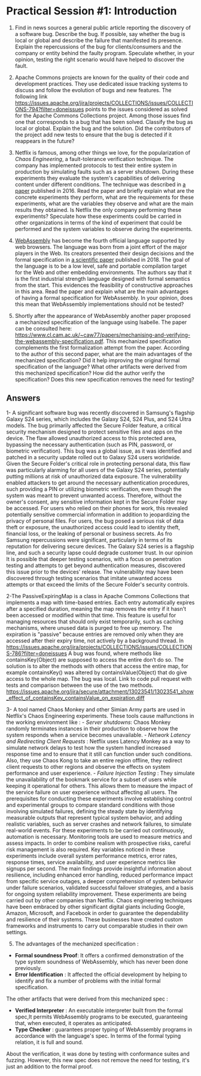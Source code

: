 # Practical Session #1: Introduction

1. Find in news sources a general public article reporting the discovery of a software bug. Describe the bug. If possible, say whether the bug is local or global and describe the failure that manifested its presence. Explain the repercussions of the bug for clients/consumers and the company or entity behind the faulty program. Speculate whether, in your opinion, testing the right scenario would have helped to discover the fault.

2. Apache Commons projects are known for the quality of their code and development practices. They use dedicated issue tracking systems to discuss and follow the evolution of bugs and new features. The following link https://issues.apache.org/jira/projects/COLLECTIONS/issues/COLLECTIONS-794?filter=doneissues points to the issues considered as solved for the Apache Commons Collections project. Among those issues find one that corresponds to a bug that has been solved. Classify the bug as local or global. Explain the bug and the solution. Did the contributors of the project add new tests to ensure that the bug is detected if it reappears in the future?

3. Netflix is famous, among other things we love, for the popularization of *Chaos Engineering*, a fault-tolerance verification technique. The company has implemented protocols to test their entire system in production by simulating faults such as a server shutdown. During these experiments they evaluate the system's capabilities of delivering content under different conditions. The technique was described in [a paper](https://arxiv.org/ftp/arxiv/papers/1702/1702.05843.pdf) published in 2016. Read the paper and briefly explain what are the concrete experiments they perform, what are the requirements for these experiments, what are the variables they observe and what are the main results they obtained. Is Netflix the only company performing these experiments? Speculate how these experiments could be carried in other organizations in terms of the kind of experiment that could be performed and the system variables to observe during the experiments.

4. [WebAssembly](https://webassembly.org/) has become the fourth official language supported by web browsers. The language was born from a joint effort of the major players in the Web. Its creators presented their design decisions and the formal specification in [a scientific paper](https://people.mpi-sws.org/~rossberg/papers/Haas,%20Rossberg,%20Schuff,%20Titzer,%20Gohman,%20Wagner,%20Zakai,%20Bastien,%20Holman%20-%20Bringing%20the%20Web%20up%20to%20Speed%20with%20WebAssembly.pdf) published in 2018. The goal of the language is to be a low level, safe and portable compilation target for the Web and other embedding environments. The authors say that it is the first industrial strength language designed with formal semantics from the start. This evidences the feasibility of constructive approaches in this area. Read the paper and explain what are the main advantages of having a formal specification for WebAssembly. In your opinion, does this mean that WebAssembly implementations should not be tested? 

5.  Shortly after the appearance of WebAssembly another paper proposed a mechanized specification of the language using Isabelle. The paper can be consulted here: https://www.cl.cam.ac.uk/~caw77/papers/mechanising-and-verifying-the-webassembly-specification.pdf. This mechanized specification complements the first formalization attempt from the paper. According to the author of this second paper, what are the main advantages of the mechanized specification? Did it help improving the original formal specification of the language? What other artifacts were derived from this mechanized specification? How did the author verify the specification? Does this new specification removes the need for testing?

## Answers
1- A significant software bug was recently discovered in Samsung's flagship Galaxy S24 series, which includes the Galaxy S24, S24 Plus, and S24 Ultra models. The bug primarily affected the Secure Folder feature, a critical security mechanism designed to protect sensitive files and apps on the device. The flaw allowed unauthorized access to this protected area, bypassing the necessary authentication (such as PIN, password, or biometric verification). This bug was a global issue, as it was identified and patched in a security update rolled out to Galaxy S24 users worldwide. Given the Secure Folder's critical role in protecting personal data, this flaw was particularly alarming for all users of the Galaxy S24 series, potentially putting millions at risk of unauthorized data exposure. The vulnerability enabled attackers to get around the necessary authentication procedures, such providing a PIN or utilizing biometric verification, even though the system was meant to prevent unwanted access. Therefore, without the owner's consent, any sensitive information kept in the Secure Folder may be accessed. For users who relied on their phones for work, this revealed potentially sensitive commercial information in addition to jeopardizing the privacy of personal files. For users, the bug posed a serious risk of data theft or exposure, the unauthorized access could lead to identity theft, financial loss, or the leaking of personal or business secrets. As fro Samsung repercussions were significant, particularly in terms of its reputation for delivering secure devices. The Galaxy S24 series is a flagship line, and such a security lapse could degrade customer trust. In our opinion It is possible that deeper testing scenarios, with a focus on penetration testing and attempts to get beyond authentication measures, discovered this issue prior to the devices' release. The vulnerability may have been discovered through testing scenarios that imitate unwanted access attempts or that exceed the limits of the Secure Folder's security controls.

2-The PassiveExpiringMap is a class in Apache Commons Collections that implements a map with time-based entries. Each entry automatically expires after a specified duration, meaning the map removes the entry if it hasn't been accessed or modified within that time. This feature is useful for managing resources that should only exist temporarily, such as caching mechanisms, where unused data is purged to free up memory. The expiration is "passive" because entries are removed only when they are accessed after their expiry time, not actively by a background thread.
In https://issues.apache.org/jira/projects/COLLECTIONS/issues/COLLECTIONS-786?filter=doneissues
A bug was found, where methods like containsKey(Object) are supposed to access the entire don’t do so. The solution is to alter the methods with others that access the entire map, for example containsKey() was altered by containsValue(Object) that do give access to the whole map.
The bug was local.
Link to code pull request with tests and comparison between the use of the two methods.
https://issues.apache.org/jira/secure/attachment/13023541/13023541_show_effect_of_containsKey_containsValue_on_expiration.diff

3- A tool named Chaos Monkey and other Simian Army parts are used in Netflix's Chaos Engineering experiments. These tools cause malfunctions in the working environment like : 
    - _Server shutdowns_: Chaos Monkey randomly terminates instances in their production to observe how the system responds when a service becomes unavailable.
    - _Network Latency and Redirecting Client Requests_ : Netflix uses Latency Monkey as a way to simulate network delays to test how the system handled increased response time and to ensure that it still can function under such conditions. Also, they use Chaos Kong to take an entire region offline, they redirect client requests to other regions and observe the effects on system performance and user experience. 
    - _Failure Injection Testing_ : They simulate  the unavailability of the bookmark service for a subset of users while keeping it operational for others. This allows them to measure the impact of the service failure on user experience without affecting all users.
    The prerequisites for conducting these experiments involve establishing control and experimental groups to compare standard conditions with those involving simulated failures, defining the steady state by identifying measurable outputs that represent typical system behavior, and adding realistic variables, such as server crashes and network failures, to simulate real-world events. For these experiments to be carried out continuously, automation is necessary. Monitoring tools are used to measure metrics and assess impacts. In order to combine realism with prospective risks, careful risk management is also required. Key variables noticed in these experiments include overall system performance metrics, error rates, response times, service availability, and user experience metrics like signups per second. The main findings provide insightful information about resilience, including enhanced error handling, reduced performance impact from specific service outages, a deeper comprehension of system behavior under failure scenarios, validated successful failover strategies, and a basis for ongoing system reliability improvement.
    These experiments are being carried out by other companies than Netflix. Chaos engineering techniques have been embraced by other significant digital giants including Google, Amazon, Microsoft, and Facebook in order to guarantee the dependability and resilience of their systems. These businesses have created custom frameworks and instruments to carry out comparable studies in their own settings.     

5. The advantages of the mechanized specification :
* **Formal soundness Proof**: It offers a confirmed demonstration of the type system soundness of WebAssembly, which has never been done previously.
*  **Error Identification** : It affected the official development by helping to identify and fix a number of problems with the initial formal specification.

The other artifacts that were derived from this mechanized  spec :   
* **Verified Interpreter** : An executable interpreter built from the formal spec,It permits WebAssembly programs to be executed, guaranteeing that, when executed, it operates as anticipated.
* **Type Checker** : guarantees proper typing of WebAssembly programs in accordance with the language's spec. In terms of the formal typing relation, it is full and sound.

About the verification, it was done by testing with conformance suites and fuzzing. However, this new spec does not remove the need for testing, it's just an addition to the formal proof. 

